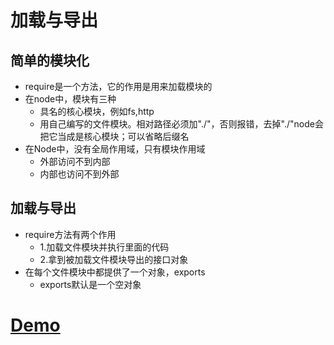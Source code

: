 # 加载与导出

## 简单的模块化

- require是一个方法，它的作用是用来加载模块的
- 在node中，模块有三种
  - 具名的核心模块，例如fs,http
  - 用自己编写的文件模块。相对路径必须加"./"，否则报错，去掉"./"node会把它当成是核心模块；可以省略后缀名
- 在Node中，没有全局作用域，只有模块作用域
  - 外部访问不到内部
  - 内部也访问不到外部

## 加载与导出

- require方法有两个作用
  - 1.加载文件模块并执行里面的代码
  - 2.拿到被加载文件模块导出的接口对象
- 在每个文件模块中都提供了一个对象，exports
  - exports默认是一个空对象

# [Demo](https://github.com/hewq/Front-end/tree/master/JavaScript/nodeJS/_2018/%E5%8A%A0%E8%BD%BD%E4%B8%8E%E5%AF%BC%E5%87%BA)

